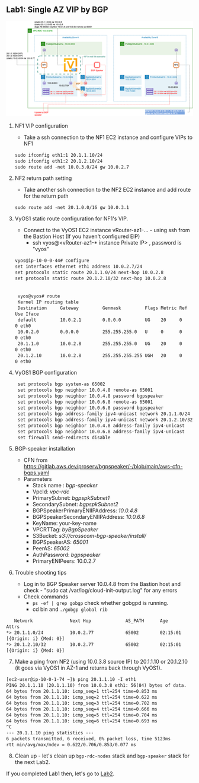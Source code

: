 ## Lab1: Single AZ VIP by BGP

![bgp-speaker-tc1](../image/BGP-Speaker-Test-PoC1.drawio.png)



1. NF1 VIP configuration 

   * Take a ssh connection to the NF1 EC2 instance and configure VIPs to NF1

   ````
   sudo ifconfig eth1:1 20.1.1.10/24
   sudo ifconfig eth1:2 20.1.2.10/24
   sudo route add -net 10.0.3.0/24 gw 10.0.2.7
   ````

2. NF2 return path setting

   * Take another ssh connection to the NF2 EC2 instance and add route for the return path

   ````
   sudo route add -net 20.1.0.0/16 gw 10.0.3.1
   ````

3. VyOS1 static route configuration for NF1's VIP. 

   * Connect to the VyOS1 EC2 instance vRouter-az1-... -  using ssh from the Bastion Host (If you haven't configured EIP) 
	    - ssh vyos@<vRouter-az1-* instance Private IP> , password is "vyos"
	    
   ````
   vyos@ip-10-0-0-44# configure
   set interfaces ethernet eth1 address 10.0.2.7/24
   set protocols static route 20.1.1.0/24 next-hop 10.0.2.8
   set protocols static route 20.1.2.10/32 next-hop 10.0.2.8

   
    vyos@vyos# route
    Kernel IP routing table
    Destination     Gateway         Genmask         Flags Metric Ref    Use Iface
    default         10.0.2.1        0.0.0.0         UG    20     0        0 eth0
    10.0.2.0        0.0.0.0         255.255.255.0   U     0      0        0 eth0
    20.1.1.0        10.0.2.8        255.255.255.0   UG    20     0        0 eth0
    20.1.2.10       10.0.2.8        255.255.255.255 UGH   20     0        0 eth0

   ````

4. VyOS1 BGP configuration

   ````
    set protocols bgp system-as 65002
    set protocols bgp neighbor 10.0.4.8 remote-as 65001
    set protocols bgp neighbor 10.0.4.8 password bgpspeaker
    set protocols bgp neighbor 10.0.6.8 remote-as 65001
    set protocols bgp neighbor 10.0.6.8 password bgpspeaker
    set protocols bgp address-family ipv4-unicast network 20.1.1.0/24
    set protocols bgp address-family ipv4-unicast network 20.1.2.10/32
    set protocols bgp neighbor 10.0.4.8 address-family ipv4-unicast
    set protocols bgp neighbor 10.0.6.8 address-family ipv4-unicast
    set firewall send-redirects disable
   ````

5. BGP-speaker installation
   * CFN from https://gitlab.aws.dev/proserv/bgpspeaker/-/blob/main/aws-cfn-bgps.yaml
   * Parameters
     * Stack name : *bgp-speaker*
     * VpcId: *vpc-rdc*
     * PrimarySubnet: *bgpspkSubnet1*
     * SecondarySubnet: *bgpspkSubnet2*
     * BGPSpeakerPrimaryENIIPAddress: *10.0.4.8*
     * BGPSpeakerSecondaryENIIPAddress: *10.0.6.8*
     * KeyName: your-key-name
     * VPCRTTag: *byBgpSpeaker*
     * S3Bucket: *s3://crosscom-bgp-speaker/install/*
     * BGPSpeakerAS: *65001*
     * PeerAS: *65002*
     * AuthPassword: *bgpspeaker*
     * PrimaryENIPeers: 10.0.2.7

6. Trouble shooting tips
   * Log in to BGP Speaker server 10.0.4.8  from the Bastion host and check - "sudo cat /var/log/cloud-init-output.log" for any errors
   * Check commands
     * `ps -ef | grep gobgp` check whether gobgpd is running. 
     * cd bin and `./gobgp global rib`

````
   Network              Next Hop             AS_PATH      Age        Attrs
*> 20.1.1.0/24          10.0.2.77            65002        02:15:01   [{Origin: i} {Med: 0}]
*> 20.1.2.10/32         10.0.2.77            65002        02:15:01   [{Origin: i} {Med: 0}]
````

7. Make a ping from NF2 (using 10.0.3.8 source IP) to 20.1.1.10 or 20.1.2.10 (it goes via VyOS1 in AZ-1 and returns back through VyOS1).

````
[ec2-user@ip-10-0-1-74 ~]$ ping 20.1.1.10 -I eth1
PING 20.1.1.10 (20.1.1.10) from 10.0.3.8 eth1: 56(84) bytes of data.
64 bytes from 20.1.1.10: icmp_seq=1 ttl=254 time=0.853 ms
64 bytes from 20.1.1.10: icmp_seq=2 ttl=254 time=0.622 ms
64 bytes from 20.1.1.10: icmp_seq=3 ttl=254 time=0.702 ms
64 bytes from 20.1.1.10: icmp_seq=4 ttl=254 time=0.666 ms
64 bytes from 20.1.1.10: icmp_seq=5 ttl=254 time=0.704 ms
64 bytes from 20.1.1.10: icmp_seq=6 ttl=254 time=0.693 ms
^C
--- 20.1.1.10 ping statistics ---
6 packets transmitted, 6 received, 0% packet loss, time 5123ms
rtt min/avg/max/mdev = 0.622/0.706/0.853/0.077 ms
````

8. Clean up - let's clean up `bgp-rdc-nodes` stack and `bgp-speaker` stack for the next Lab2. 



If you completed Lab1 then, let's go to [Lab2](https://github.com/crosscom/aws-handson-lab-bgpspk/tree/main/Lab2).
